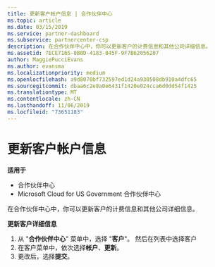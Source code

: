 ```yaml
---
title: 更新客户帐户信息 | 合作伙伴中心
ms.topic: article
ms.date: 03/15/2019
ms.service: partner-dashboard
ms.subservice: partnercenter-csp
description: 在合作伙伴中心中，你可以更新客户的计费信息和其他公司详细信息。
ms.assetid: 7ECE7165-0B0D-4183-845F-9F7B62056207
author: MaggiePucciEvans
ms.author: evansma
ms.localizationpriority: medium
ms.openlocfilehash: a9d8070bf732597ed1d24a930508db910a4dfc65
ms.sourcegitcommit: dbaa6c2e8a0e6431f1420e024cca6d0dd54f1425
ms.translationtype: MT
ms.contentlocale: zh-CN
ms.lasthandoff: 11/06/2019
ms.locfileid: "73651183"
---
```

# <a name="update-customer-account-info"></a>更新客户帐户信息

**适用于**

-  合作伙伴中心
-  Microsoft Cloud for US Government 合作伙伴中心


在合作伙伴中心中，你可以更新客户的计费信息和其他公司详细信息。

**更新客户详细信息**

1.  从 "**合作伙伴中心**" 菜单中，选择 "**客户**"。 然后在列表中选择客户
2.  在客户菜单中，依次选择**帐户**、**更新**。
3.  更改后，选择**提交**。

 

 



